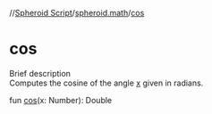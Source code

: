 //[Spheroid Script](../index.md)/[spheroid.math](index.md)/[cos](cos.md)



# cos  
 
Brief description  
Computes the cosine of the angle [x]() given in radians.  
  
  
fun [cos](cos.md)(x: Number): Double  




